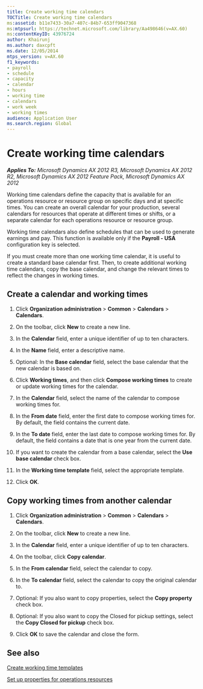 ```yaml
---
title: Create working time calendars
TOCTitle: Create working time calendars
ms:assetid: b11e7433-30a7-407c-84b7-653ff9047368
ms:mtpsurl: https://technet.microsoft.com/library/Aa498646(v=AX.60)
ms:contentKeyID: 43976724
author: Khairunj
ms.author: daxcpft
ms.date: 12/05/2014
mtps_version: v=AX.60
f1_keywords:
- payroll
- schedule
- capacity
- calendar
- hours
- working time
- calendars
- work week
- working times
audience: Application User
ms.search.region: Global
---
```


# Create working time calendars 


_**Applies To:** Microsoft Dynamics AX 2012 R3, Microsoft Dynamics AX 2012 R2, Microsoft Dynamics AX 2012 Feature Pack, Microsoft Dynamics AX 2012_

Working time calendars define the capacity that is available for an operations resource or resource group on specific days and at specific times. You can create an overall calendar for your production, several calendars for resources that operate at different times or shifts, or a separate calendar for each operations resource or resource group.

Working time calendars also define schedules that can be used to generate earnings and pay. This function is available only if the **Payroll - USA** configuration key is selected.

If you must create more than one working time calendar, it is useful to create a standard base calendar first. Then, to create additional working time calendars, copy the base calendar, and change the relevant times to reflect the changes in working times.

## Create a calendar and working times

1.  Click **Organization administration** \> **Common** \> **Calendars** \> **Calendars**.

2.  On the toolbar, click **New** to create a new line.

3.  In the **Calendar** field, enter a unique identifier of up to ten characters.

4.  In the **Name** field, enter a descriptive name.

5.  Optional: In the **Base calendar** field, select the base calendar that the new calendar is based on.

6.  Click **Working times**, and then click **Compose working times** to create or update working times for the calendar.

7.  In the **Calendar** field, select the name of the calendar to compose working times for.

8.  In the **From date** field, enter the first date to compose working times for. By default, the field contains the current date.

9.  In the **To date** field, enter the last date to compose working times for. By default, the field contains a date that is one year from the current date.

10. If you want to create the calendar from a base calendar, select the **Use base calendar** check box.

11. In the **Working time template** field, select the appropriate template.

12. Click **OK**.

## Copy working times from another calendar

1.  Click **Organization administration** \> **Common** \> **Calendars** \> **Calendars**.

2.  On the toolbar, click **New** to create a new line.

3.  In the **Calendar** field, enter a unique identifier of up to ten characters.

4.  On the toolbar, click **Copy calendar**.

5.  In the **From calendar** field, select the calendar to copy.

6.  In the **To calendar** field, select the calendar to copy the original calendar to.

7.  Optional: If you also want to copy properties, select the **Copy property** check box.

8.  Optional: If you also want to copy the Closed for pickup settings, select the **Copy Closed for pickup** check box.

9.  Click **OK** to save the calendar and close the form.

## See also

[Create working time templates](create-working-time-templates.md)

[Set up properties for operations resources](set-up-properties-for-operations-resources.md)

  


